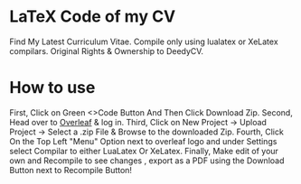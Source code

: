 # LaTeX Code of my CV
Find My Latest Curriculum Vitae.
Compile only using lualatex or XeLatex compilars.
Original Rights & Ownership to DeedyCV.

# How to use 
First,    Click on Green <>Code Button And Then Click Download Zip.
Second,   Head over to [Overleaf](https://www.overleaf.com) & log in.
Third,    Click on New Project -> Upload Project -> Select a .zip File & Browse to the downloaded Zip.
Fourth,   Click On the Top Left "Menu" Option next to overleaf logo and under Settings select Compilar to either LuaLatex Or XeLatex.
Finally,  Make edit of your own and Recompile to see changes , export as a PDF using the Download Button next to Recompile Button! 
